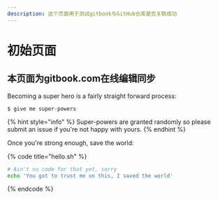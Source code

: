 ```yaml
---
description: 这个页面用于测试gitbook与GitHub仓库是否关联成功
---
```


# 初始页面

## 本页面为gitbook.com在线编辑同步

Becoming a super hero is a fairly straight forward process:

```
$ give me super-powers
```

{% hint style="info" %}
 Super-powers are granted randomly so please submit an issue if you're not happy with yours.
{% endhint %}

Once you're strong enough, save the world:

{% code title="hello.sh" %}
```bash
# Ain't no code for that yet, sorry
echo 'You got to trust me on this, I saved the world'
```
{% endcode %}



